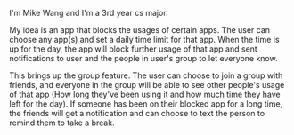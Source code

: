 I'm Mike Wang and I'm a 3rd year cs major. 

My idea is an app that blocks the usages of certain apps. The user can choose any app(s) and set a daily time limit for that app. When the time is up for the day, the app will block further usage of that app and sent notifications to user and the people in user's group to let everyone know. 

This brings up the group feature. The user can choose to join a group with friends, and everyone in the group will be able to see other people's usage of that app (How long they've been using it and how much time they have left for the day). If someone has been on their blocked app for a long time, the friends will get a notification and can choose to text the person to remind them to take a break. 
